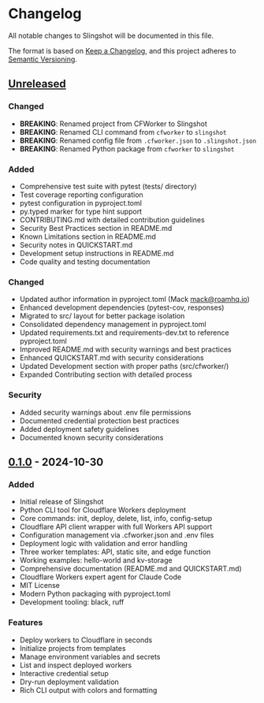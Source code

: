 # Changelog

All notable changes to Slingshot will be documented in this file.

The format is based on [Keep a Changelog](https://keepachangelog.com/en/1.0.0/),
and this project adheres to [Semantic Versioning](https://semver.org/spec/v2.0.0.html).

## [Unreleased]

### Changed
- **BREAKING**: Renamed project from CFWorker to Slingshot
- **BREAKING**: Renamed CLI command from `cfworker` to `slingshot`
- **BREAKING**: Renamed config file from `.cfworker.json` to `.slingshot.json`
- **BREAKING**: Renamed Python package from `cfworker` to `slingshot`

### Added
- Comprehensive test suite with pytest (tests/ directory)
- Test coverage reporting configuration
- pytest configuration in pyproject.toml
- py.typed marker for type hint support
- CONTRIBUTING.md with detailed contribution guidelines
- Security Best Practices section in README.md
- Known Limitations section in README.md
- Security notes in QUICKSTART.md
- Development setup instructions in README.md
- Code quality and testing documentation

### Changed
- Updated author information in pyproject.toml (Mack <mack@roamhq.io>)
- Enhanced development dependencies (pytest-cov, responses)
- Migrated to src/ layout for better package isolation
- Consolidated dependency management in pyproject.toml
- Updated requirements.txt and requirements-dev.txt to reference pyproject.toml
- Improved README.md with security warnings and best practices
- Enhanced QUICKSTART.md with security considerations
- Updated Development section with proper paths (src/cfworker/)
- Expanded Contributing section with detailed process

### Security
- Added security warnings about .env file permissions
- Documented credential protection best practices
- Added deployment safety guidelines
- Documented known security considerations

## [0.1.0] - 2024-10-30

### Added
- Initial release of Slingshot
- Python CLI tool for Cloudflare Workers deployment
- Core commands: init, deploy, delete, list, info, config-setup
- Cloudflare API client wrapper with full Workers API support
- Configuration management via .cfworker.json and .env files
- Deployment logic with validation and error handling
- Three worker templates: API, static site, and edge function
- Working examples: hello-world and kv-storage
- Comprehensive documentation (README.md and QUICKSTART.md)
- Cloudflare Workers expert agent for Claude Code
- MIT License
- Modern Python packaging with pyproject.toml
- Development tooling: black, ruff

### Features
- Deploy workers to Cloudflare in seconds
- Initialize projects from templates
- Manage environment variables and secrets
- List and inspect deployed workers
- Interactive credential setup
- Dry-run deployment validation
- Rich CLI output with colors and formatting

[Unreleased]: https://github.com/yourusername/Slingshot/compare/v0.1.0...HEAD
[0.1.0]: https://github.com/yourusername/Slingshot/releases/tag/v0.1.0
